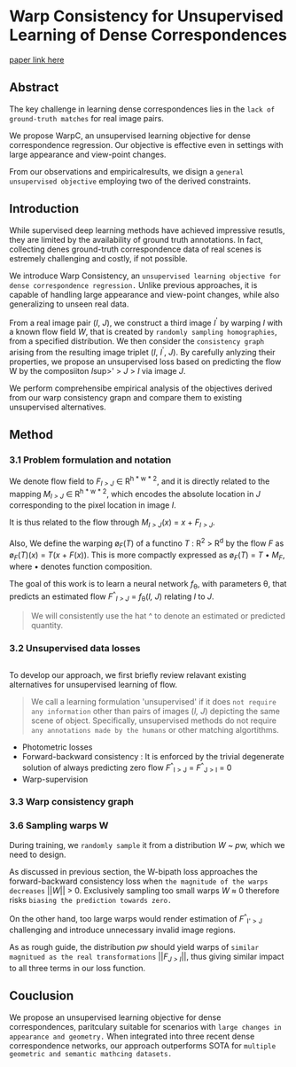 
# Warp Consistency for Unsupervised Learning of Dense Correspondences

[paper link here](https://arxiv.org/pdf/2104.03308.pdf)

## Abstract

The key challenge in learning dense correspondences lies in the `lack of ground-truth matches` for real image pairs.

We propose WarpC, an unsupervised learning objective for dense correspondence regression.
Our objective is effective even in settings with large appearance and view-point changes.

From our observations and empiricalresults, we disign a `general unsupervised objective` employing two of the derived constraints.

## Introduction

While supervised deep learning methods have achieved impressive resutls, they are limited by the availability of ground truth annotations.
In fact, collecting denes ground-truth correspondence data of real scenes is estremely challenging and costly, if not possible.

We introduce Warp Consistency, an `unsupervised learning objective for dense correspondence regression.` Unlike previous approaches, it is
capable of handling large appearance and view-point changes, while also generalizing to unseen real data.

From a real image pair (*I*, *J*), we construct a third image *I*<sup>'</sup> by warping *I* with a known flow field *W*, that is
created by `randomly sampling homographies`, from a specified distribution. We then consider the `consistency graph` arising from
the resulting image triplet (*I*, *I*<sup>'</sup>, *J*). By carefully anlyzing their properties, we propose an unsupervised loss
based on predicting the flow W by the composiiton *I*sup>'</sup> > *J* > *I* via image *J*.

We perform comprehensibe empirical analysis of the objectives derived from our warp consistency grapn and compare them to existing
unsupervised alternatives.

## Method

### 3.1 Problem formulation and notation

We denote flow field to *F*<sub>*I > J*</sub> ∈ R<sup>h * w * 2</sup>, and it is directly related to the mapping *M*<sub>*I > J*</sub>
∈ R<sup>h * w * 2</sup>, which encodes the absolute location in *J* corresponding to the pixel location in image *I*.

It is thus related to the flow through *M*<sub>*I > J*</sub>(*x*) = *x* + *F*<sub>*I > J*</sub>.

Also, We define the warping ø<sub>*F*</sub>(*T*) of a functino *T* : R<sup>2</sup> > R<sup>d</sup> by the flow
*F* as ø<sub>*F*</sub>(*T*)(*x*) = *T*(*x* + *F*(*x*)). This is more compactly expressed as ø<sub>*F*</sub>(*T*) = *T* • *M*<sub>*F*</sub>,
where • denotes function composition.

The goal of this work is to learn a neural network *f*<sub>θ</sub>, with parameters θ, that predicts an estimated flow *F*<sup>^</sup><sub>*I > J*</sub>
= *f*<sub>θ</sub>(*I, J*) relating *I* to *J*.

> We will consistently use the hat ^ to denote an estimated or predicted quantity.

### 3.2 Unsupervised data losses

<img src="" width="">

To develop our approach, we first briefly review relavant existing alternatives for unsupervised learning of flow.

> We call a learning formulation 'unsupervised' if it does `not require any information` other than pairs of images (*I, J*) depicting
> the same scene of object. Specifically, unsupervised methods do not require `any annotations made by the humans` or other matching algortithms.

* Photometric losses
* Forward-backward consistency : It is enforced by the trivial degenerate solution of always predicting zero flow *F*<sup>^</sup><sub>I > J</sub> = 
*F*<sup>^</sup><sub>J > I</sub> = 0
* Warp-supervision

### 3.3 Warp consistency graph

### 3.6 Sampling warps W

During training, we `randomly sample` it from a distribution *W* ~ *p*w, which we need to design.

As discussed in previous section, the W-bipath loss approaches the forward-backward consistency loss when `the magnitude
of the warps decreases` ||*W*|| > 0. Exclusively sampling too small warps *W* ≈ 0 therefore risks `biasing the prediction towards zero.`

On the other hand, too large warps would render estimation of *F*<sup>^</sup><sub>I' > J</sub> challenging and introduce unnecessary
invalid image regions.

As as rough guide, the distribution *pw* should yield warps of `similar magnitued as the real transformations` ||*F*<sub>*J > I*</sub>||,
thus giving similar impact to all three terms in our loss function.

## Couclusion

We propose an unsupervised learning objective for dense correspondences, paritculary suitable for scenarios with `large changes
in appearance and geometry.` When integrated into three recent dense correspondence networks, our approach outperforms SOTA for
`multiple geometric and semantic mathcing datasets.`












